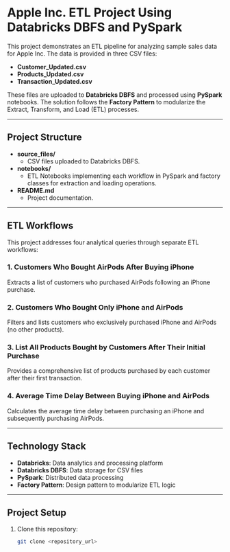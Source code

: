 # Apple Inc. ETL Project Using Databricks DBFS and PySpark  

This project demonstrates an ETL pipeline for analyzing sample sales data for Apple Inc. The data is provided in three CSV files:  

- **Customer_Updated.csv**  
- **Products_Updated.csv**  
- **Transaction_Updated.csv**  

These files are uploaded to **Databricks DBFS** and processed using **PySpark** notebooks. The solution follows the **Factory Pattern** to modularize the Extract, Transform, and Load (ETL) processes.

---

## Project Structure  

- **source_files/**  
  - CSV files uploaded to Databricks DBFS.  
- **notebooks/**  
  - ETL Notebooks implementing each workflow in PySpark and factory classes for extraction and loading operations.  
- **README.md**  
  - Project documentation.  

---

## ETL Workflows  

This project addresses four analytical queries through separate ETL workflows:  

### 1. Customers Who Bought AirPods After Buying iPhone  
Extracts a list of customers who purchased AirPods following an iPhone purchase.  

### 2. Customers Who Bought Only iPhone and AirPods  
Filters and lists customers who exclusively purchased iPhone and AirPods (no other products).  

### 3. List All Products Bought by Customers After Their Initial Purchase  
Provides a comprehensive list of products purchased by each customer after their first transaction.  

### 4. Average Time Delay Between Buying iPhone and AirPods  
Calculates the average time delay between purchasing an iPhone and subsequently purchasing AirPods.

---

## Technology Stack  

- **Databricks**: Data analytics and processing platform  
- **Databricks DBFS**: Data storage for CSV files  
- **PySpark**: Distributed data processing  
- **Factory Pattern**: Design pattern to modularize ETL logic  

---

## Project Setup  

1. Clone this repository:  
   ```bash
   git clone <repository_url>
